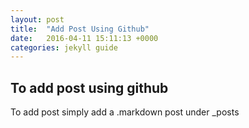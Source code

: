 ```yaml
---
layout: post
title:  "Add Post Using Github"
date:   2016-04-11 15:11:13 +0000
categories: jekyll guide
---
```


## To add post using github
To add post simply add a .markdown post under _posts
